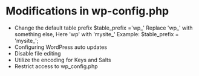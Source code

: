 # Modifications in wp-config.php
- Change the default table prefix $table_prefix ='wp_'
  Replace 'wp_' with something else, Here 'wp' with 'mysite_' Example: $table_prefix = 'mysite_';
- Configuring WordPress auto updates
- Disable file editing
- Utilize the encoding for Keys and Salts
- Restrict access to wp_config.php
